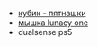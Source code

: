
- [кубик - пятнашки](https://www.thecubicle.com/en-global/products/yuxin-3x3-magnetic-sliding-tile-cube?_pos=2&_sid=1a68bbeb1&_ss=r)
- [мышка lunacy one](https://www.thecubicle.com/en-global/products/yuxin-3x3-magnetic-sliding-tile-cube?_pos=2&_sid=1a68bbeb1&_ss=r)
- dualsense ps5

